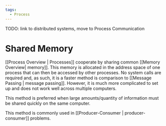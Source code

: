 ```yaml
---
tags:
  - Process
---
```

TODO: link to distributed systems, move to Process Communication
# Shared Memory
[[Process Overview | Processes]] cooperate by sharing common [[Memory Overview| memory]]. This memory is allocated in the address space of one process that can then be accessed by other processes. No system calls are required and, as such, it is a faster method is comparison to [[Message Passing | message passing]]. However, it is much more complicated to set up and does not work well across multiple computers. 

This method is preferred when large amounts/quantity of information must be shared quickly on the same computer. 

This method is commonly used in [[Producer-Consumer | producer-consumer]] problems.